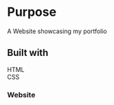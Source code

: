 <h1>Purpose</h1>
<p> A Website showcasing my portfolio
<h2>Built with</h2>
<p>HTML <br>
CSS</p>
<h3>Website</h3>
